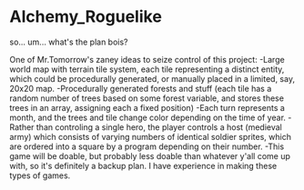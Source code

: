 # Alchemy_Roguelike


so... um... what's the plan bois?





One of Mr.Tomorrow's zaney ideas to seize control of this project:
-Large world map with terrain tile system, each tile representing a distinct entity, which could be procedurally generated, or manually placed in a limited, say, 20x20 map.
-Procedurally generated forests and stuff (each tile has a random number of trees based on some forest variable, and stores these trees in an array, assigning each a fixed position)
-Each turn represents a month, and the trees and tile change color depending on the time of year.
-Rather than controling a single hero, the player controls a host (medieval army) which consists of varying numbers of identical soldier sprites, which are ordered into a square by a program depending on their number.
-This game will be doable, but probably less doable than whatever y'all come up with, so it's definitely a backup plan. I have experience in making these types of games.

